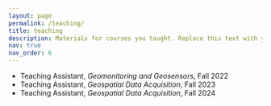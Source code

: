 ```yaml
---
layout: page
permalink: /teaching/
title: teaching
description: Materials for courses you taught. Replace this text with your description.
nav: true
nav_order: 6
---
```


- Teaching Assistant, *Geomonitoring and Geosensors*, Fall 2022
- Teaching Assistant, *Geospatial Data Acquisition*, Fall 2023
- Teaching Assistant, *Geospatial Data Acquisition*, Fall 2024

<!--
For now, this page is assumed to be a static description of your courses. You can convert it to a collection similar to `_projects/` so that you can have a dedicated page for each course.

Organize your courses by years, topics, or universities, however you like!
-->